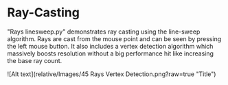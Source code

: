 # Ray-Casting

"Rays linesweep.py" demonstrates ray casting using the line-sweep algorithm. Rays are cast from the mouse point and can be seen by pressing the left mouse button. It also includes a vertex detection algorithm which massively boosts resolution without a big performance hit like increasing the base ray count.

![Alt text](relative/Images/45 Rays Vertex Detection.png?raw=true "Title")
